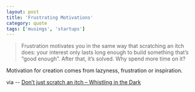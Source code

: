 ```yaml
---
layout: post
title: 'Frustrating Motivations'
category: quote
tags: ['musings', 'startups']
---
```


> Frustration motivates you in the same way that scratching an itch does: your interest only lasts long enough to build something that’s “good enough”. After that, it’s solved. Why spend more time on it?


Motivation for creation comes from lazyness, frustration or inspiration.

via -- [Don’t just scratch an itch – Whistling in the Dark](http://builtfromsource.com/blog/2012/10/13/dont-just-scratch-an-itch/)